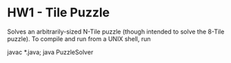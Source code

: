 # HW1 - Tile Puzzle

Solves an arbitrarily-sized N-Tile puzzle (though intended to solve
the 8-Tile puzzle). To compile and run from a UNIX shell, run

javac *.java; java PuzzleSolver
